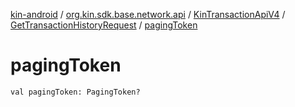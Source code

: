 [kin-android](../../../index.md) / [org.kin.sdk.base.network.api](../../index.md) / [KinTransactionApiV4](../index.md) / [GetTransactionHistoryRequest](index.md) / [pagingToken](./paging-token.md)

# pagingToken

`val pagingToken: PagingToken?`